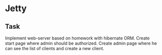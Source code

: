 # Jetty

## Task
Implement web-server based on homework with hibernate ORM.
Create start page where admin should be authorized. Create admin page where he can see the list of clients and create a new client.



